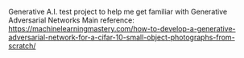 Generative A.I. test project to help me get familiar with Generative Adversarial Networks
Main reference: https://machinelearningmastery.com/how-to-develop-a-generative-adversarial-network-for-a-cifar-10-small-object-photographs-from-scratch/ 
